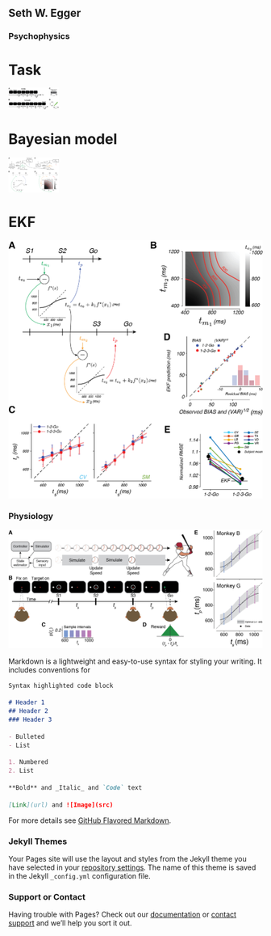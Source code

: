## Seth W. Egger


### Psychophysics
# Task
<img src="images/Psychophysics/Figure1.png" alt="1-2-Go & 1-2-3-Go" style="width: 100px;"/>

# Bayesian model
<img src="images/Psychophysics/Figure3.png" alt="1-2-Go & 1-2-3-Go" style="width: 100px;"/>

# EKF
![EKF](images/Psychophysics/Figure6.png)

### Physiology
![Task](images/Physiology/Figure1.png)

Markdown is a lightweight and easy-to-use syntax for styling your writing. It includes conventions for

```markdown
Syntax highlighted code block

# Header 1
## Header 2
### Header 3

- Bulleted
- List

1. Numbered
2. List

**Bold** and _Italic_ and `Code` text

[Link](url) and ![Image](src)
```

For more details see [GitHub Flavored Markdown](https://guides.github.com/features/mastering-markdown/).

### Jekyll Themes

Your Pages site will use the layout and styles from the Jekyll theme you have selected in your [repository settings](https://github.com/swegger/swegger.github.io/settings). The name of this theme is saved in the Jekyll `_config.yml` configuration file.

### Support or Contact

Having trouble with Pages? Check out our [documentation](https://help.github.com/categories/github-pages-basics/) or [contact support](https://github.com/contact) and we’ll help you sort it out.
